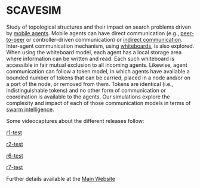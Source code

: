 # SCAVESIM

Study of topological structures and their impact on search problems driven by [mobile agents](https://en.wikipedia.org/wiki/Mobile_agent). Mobile agents can have direct communication (e.g., [peer-to-peer](https://en.wikipedia.org/wiki/Peer-to-peer) or controller-driven communication) or [indirect communication](https://en.wikipedia.org/wiki/Decentralised_system). Inter-agent communication mechanism, using [whiteboards](https://en.wikipedia.org/wiki/Decentralised_system#Artificial_intelligence_and_robotics), is also explored. When using the whiteboard model, each agent has a local storage area where information can be written and read. Each such whiteboard is accessible in fair mutual exclusion to all incoming agents. Likewise, agent communication can follow a token model, in which agents have available a bounded number of tokens that can be carried, placed in a node and/or on a port of the node, or removed from them. Tokens are identical (i.e., indistinguishable tokens) and no other form of communication or coordination is available to the agents. Our simulations explore the complexity and impact of each of those communication models in terms of [swarm intelligence](https://en.wikipedia.org/wiki/Swarm_intelligence).

Some videocaptures about the different releases follow:

[r1-test](https://youtu.be/_R9daWaxWM0)

[r2-test](http://youtu.be/YbZpcJHpdGc)

[r6-test](http://youtu.be/bMiXqhgFfa8)

[r7-test](http://youtu.be/B-PdgEmdmxQ)

Further details available at the [Main Website](http://www-public.imtbs-tsp.eu/~garcia_a/web/prototypes/mavsim/)


